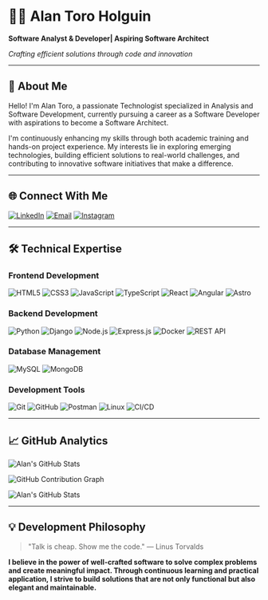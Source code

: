 # 👨‍💻 Alan Toro Holguin
**Software Analyst &  Developer| Aspiring Software Architect**

*Crafting efficient solutions through code and innovation*

---

## 📖 About Me

Hello! I'm Alan Toro, a passionate Technologist specialized in Analysis and Software Development, currently pursuing a career as a Software Developer with aspirations to become a Software Architect.

I'm continuously enhancing my skills through both academic training and hands-on project experience. My interests lie in exploring emerging technologies, building efficient solutions to real-world challenges, and contributing to innovative software initiatives that make a difference.

---

## 🌐 Connect With Me

[![LinkedIn](https://img.shields.io/badge/LinkedIn-Connect%20Professionally-%230077B5?style=for-the-badge&logo=linkedin&logoColor=white)](https://www.linkedin.com/in/alan-software-arch/)
[![Email](https://img.shields.io/badge/Email-Contact%20Me-D14836?style=for-the-badge&logo=gmail&logoColor=white)](mailto:alan.software.arch@gmail.com)
[![Instagram](https://img.shields.io/badge/Instagram-Follow%20My%20Journey-%23E4405F?style=for-the-badge&logo=Instagram&logoColor=white)](https://instagram.com/Torodev_)

---

## 🛠️ Technical Expertise

### Frontend Development
![HTML5](https://img.shields.io/badge/HTML5-E34F26?style=for-the-badge&logo=html5&logoColor=white)
![CSS3](https://img.shields.io/badge/CSS3-1572B6?style=for-the-badge&logo=css3&logoColor=white)
![JavaScript](https://img.shields.io/badge/JavaScript-F7DF1E?style=for-the-badge&logo=javascript&logoColor=black)
![TypeScript](https://img.shields.io/badge/TypeScript-007ACC?style=for-the-badge&logo=typescript&logoColor=white)
![React](https://img.shields.io/badge/React-20232A?style=for-the-badge&logo=react&logoColor=61DAFB)
![Angular](https://img.shields.io/badge/Angular-DD0031?style=for-the-badge&logo=angular&logoColor=white)
![Astro](https://img.shields.io/badge/Astro-BC52EE?style=for-the-badge&logo=astro&logoColor=white)

### Backend Development
![Python](https://img.shields.io/badge/Python-3670A0?style=for-the-badge&logo=python&logoColor=ffdd54)
![Django](https://img.shields.io/badge/Django-092E20?style=for-the-badge&logo=django&logoColor=white)
![Node.js](https://img.shields.io/badge/Node.js-339933?style=for-the-badge&logo=nodedotjs&logoColor=white)
![Express.js](https://img.shields.io/badge/Express.js-000000?style=for-the-badge&logo=express&logoColor=white)
![Docker](https://img.shields.io/badge/Docker-2496ED?style=for-the-badge&logo=docker&logoColor=white)
![REST API](https://img.shields.io/badge/REST%20API-FF6C37?style=for-the-badge)

### Database Management
![MySQL](https://img.shields.io/badge/MySQL-4479A1?style=for-the-badge&logo=mysql&logoColor=white)
![MongoDB](https://img.shields.io/badge/MongoDB-47A248?style=for-the-badge&logo=mongodb&logoColor=white)

### Development Tools
![Git](https://img.shields.io/badge/Git-F05032?style=for-the-badge&logo=git&logoColor=white)
![GitHub](https://img.shields.io/badge/GitHub-181717?style=for-the-badge&logo=github&logoColor=white)
![Postman](https://img.shields.io/badge/Postman-FF6C37?style=for-the-badge&logo=postman&logoColor=white)
![Linux](https://img.shields.io/badge/Linux-FCC624?style=for-the-badge&logo=linux&logoColor=black)
![CI/CD](https://img.shields.io/badge/CI/CD-0080FF?style=for-the-badge)

---

## 📈 GitHub Analytics


![Alan's GitHub Stats](https://github-readme-stats.vercel.app/api?username=AlanIsaacToroHolguin&show_icons=true&theme=transparent&title_color=4F8CC9&text_color=2E4053&icon_color=4F8CC9&border_color=4F8CC9&bg_color=00000000&hide_border=true)

![GitHub Contribution Graph](https://github-readme-activity-graph.vercel.app/graph?username=AlanIsaacToroHolguin&theme=github-compact&bg_color=00000000&color=4F8CC9&line=4F8CC9&point=4F8CC9&hide_border=true)

![Alan's GitHub Stats](https://github-readme-stats.vercel.app/api?username=AlanIsaacToroHolguin&show_icons=true&theme=transparent&include_all_commits=true&count_private=true&title_color=4F8CC9&text_color=2E4053&icon_color=4F8CC9&border_color=4F8CC9&bg_color=00000000&hide_border=true)

---

## 💡 Development Philosophy

> "Talk is cheap. Show me the code." 
> ― Linus Torvalds

**I believe in the power of well-crafted software to solve complex problems and create meaningful impact. Through continuous learning and practical application, I strive to build solutions that are not only functional but also elegant and maintainable.**
